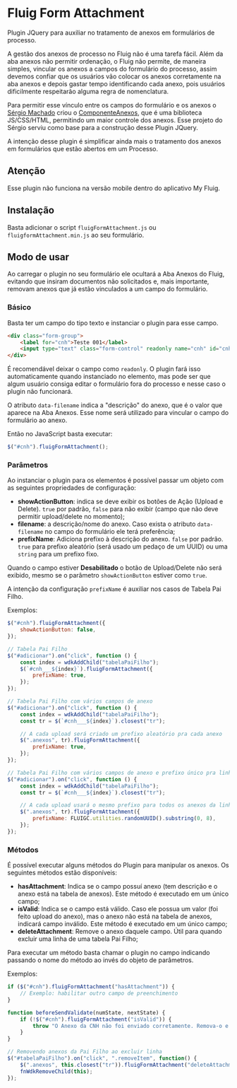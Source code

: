# Fluig Form Attachment

Plugin JQuery para auxiliar no tratamento de anexos em formulários
de processo.

A gestão dos anexos de processo no Fluig não é uma tarefa fácil. Além da aba anexos não
permitir ordenação, o Fluig não permite, de maneira simples, vincular os anexos a campos
do formulário do processo, assim devemos confiar que os usuários vão colocar os anexos
corretamente na aba anexos e depois gastar tempo identificando cada anexo, pois usuários
dificilmente respeitarão alguma regra de nomenclatura.

Para permitir esse vínculo entre os campos do formulário e os anexos o
[Sérgio Machado](https://www.linkedin.com/in/sergio-machado-analista-fluig/)
criou o [ComponenteAnexos](https://github.com/sergiomachadosilva/fluig-utils/tree/main/projetos/ComponenteAnexos), que é uma biblioteca JS/CSS/HTML, permitindo um maior controle dos
anexos. Esse projeto do Sérgio serviu como base para a construção desse Plugin JQuery.

A intenção desse plugin é simplificar ainda mais o tratamento dos anexos em formulários
que estão abertos em um Processo.

## Atenção

Esse plugin não funciona na versão mobile dentro do aplicativo My Fluig.

## Instalação

Basta adicionar o script `fluigFormAttachment.js` ou `fluigformAttachment.min.js` ao
seu formulário.

## Modo de usar

Ao carregar o plugin no seu formulário ele ocultará a Aba Anexos do Fluig, evitando que
insiram documentos não solicitados e, mais importante, removam anexos que já estão
vinculados a um campo do formulário.

### Básico

Basta ter um campo do tipo texto e instanciar o plugin para esse campo.

```html
<div class="form-group">
    <label for="cnh">Teste 001</label>
    <input type="text" class="form-control" readonly name="cnh" id="cnh" data-filename="CNH">
</div>
```

É recomendável deixar o campo como `readonly`. O plugin fará isso automaticamente quando
instanciado no elemento, mas pode ser que algum usuário consiga editar o formulário fora
do processo e nesse caso o plugin não funcionará.

O atributo `data-filename` indica a "descrição" do anexo, que é o valor que aparece na Aba
Anexos. Esse nome será utilizado para vincular o campo do formulário ao anexo.

Então no JavaScript basta executar:

```javascript
$("#cnh").fluigFormAttachment();
```

### Parâmetros

Ao instanciar o plugin para os elementos é possível passar um objeto com as seguintes
propriedades de configuração:

- **showActionButton**: indica se deve exibir os botões de Ação (Upload e Delete). `true` por padrão, `false` para não exibir (campo que não deve permitir upload/delete no momento);
- **filename**: a descrição/nome do anexo. Caso exista o atributo `data-filename` no campo do formulário ele terá preferência;
- **prefixName**:  Adiciona prefixo à descrição do anexo. `false` por padrão. `true` para prefixo aleatório (será usado um pedaço de um UUID) ou uma `string` para um prefixo fixo.

Quando o campo estiver **Desabilitado** o botão de Upload/Delete não será exibido, mesmo se
o parâmetro `showActionButton` estiver como `true`.

A intenção da configuração `prefixName` é auxiliar nos casos de Tabela Pai Filho.

Exemplos:

```javascript
$("#cnh").fluigFormAttachment({
    showActionButton: false,
});

// Tabela Pai Filho
$("#adicionar").on("click", function () {
    const index = wdkAddChild("tabelaPaiFilho");
    $(`#cnh___${index}`).fluigFormAttachment({
        prefixName: true,
    });
});

// Tabela Pai Filho com vários campos de anexo
$("#adicionar").on("click", function () {
    const index = wdkAddChild("tabelaPaiFilho");
    const tr = $(`#cnh___${index}`).closest("tr");

    // A cada upload será criado um prefixo aleatório pra cada anexo
    $(".anexos", tr).fluigFormAttachment({
        prefixName: true,
    });
});

// Tabela Pai Filho com vários campos de anexo e prefixo único pra linha
$("#adicionar").on("click", function () {
    const index = wdkAddChild("tabelaPaiFilho");
    const tr = $(`#cnh___${index}`).closest("tr");

    // A cada upload usará o mesmo prefixo para todos os anexos da linha
    $(".anexos", tr).fluigFormAttachment({
        prefixName: FLUIGC.utilities.randomUUID().substring(0, 8),
    });
});
```

### Métodos

É possível executar alguns métodos do Plugin para manipular os anexos. Os seguintes
métodos estão disponíveis:

- **hasAttachment**: Indica se o campo possuí anexo (tem descrição e o anexo está na tabela de anexos). Este método é executado em um único campo;
- **isValid**: Indica se o campo está válido. Caso ele possua um valor (foi feito upload do anexo), mas o anexo não está na tabela de anexos, indicará campo inválido. Este método é executado em um único campo;
- **deleteAttachment**: Remove o anexo daquele campo. Útil para quando excluir uma linha de uma tabela Pai Filho;

Para executar um método basta chamar o plugin no campo indicando passando o nome do método ao invés
do objeto de parâmetros.

Exemplos:

```javascript
if ($("#cnh").fluigFormAttachment("hasAttachment")) {
    // Exemplo: habilitar outro campo de preenchimento
}

function beforeSendValidate(numState, nextState) {
    if (!$("#cnh").fluigFormAttachment("isValid")) {
        throw "O Anexo da CNH não foi enviado corretamente. Remova-o e envie novamente";
    }
}

// Removendo anexos da Pai Filho ao excluir linha
$("#tabelaPaiFilho").on("click", ".removeItem", function() {
    $(".anexos", this.closest("tr")).fluigFormAttachment("deleteAttachment");
    fnWdkRemoveChild(this);
});
```
